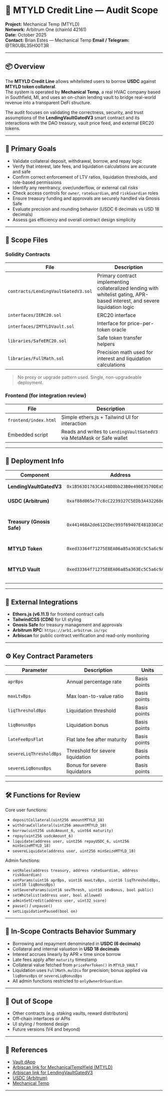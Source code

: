 # 🧾 MTYLD Credit Line — Audit Scope  
**Project:** Mechanical Temp (MTYLD)  
**Network:** Arbitrum One (chainId 42161)  
**Date:** October 2025  
**Contact:** Brian Estes — Mechanical Temp
**Email / Telegram:** @TR0UBL35H00T3R  

---

## 📦 Overview

The **MTYLD Credit Line** allows whitelisted users to borrow **USDC** against **MTYLD token collateral**.  
The system is operated by **Mechanical Temp**, a real HVAC company based in Southfield, MI, and uses an on-chain lending vault to bridge real-world revenue into a transparent DeFi structure.

The audit focuses on validating the correctness, security, and trust assumptions of the **LendingVaultGatedV3** smart contract and its interactions with the DAO treasury, vault price feed, and external ERC20 tokens.

---

## 🎯 Primary Goals

- Validate collateral deposit, withdrawal, borrow, and repay logic  
- Verify that interest, late fees, and liquidation calculations are accurate and safe  
- Confirm correct enforcement of LTV ratios, liquidation thresholds, and role-based permissions  
- Identify any reentrancy, over/underflow, or external call risks  
- Check access controls for `owner`, `rateGuardian`, and `riskGuardian` roles  
- Ensure treasury funding and approvals are securely handled via Gnosis Safe  
- Evaluate precision and rounding behavior (USDC 6 decimals vs USD 18 decimals)  
- Assess gas efficiency and overall contract design simplicity  

---

## 📂 Scope Files

### Solidity Contracts
| File | Description |
|------|--------------|
| `contracts/LendingVaultGatedV3.sol` | Primary contract implementing collateralized lending with whitelist gating, APR-based interest, and severe liquidation logic |
| `interfaces/IERC20.sol` | ERC20 interface |
| `interfaces/IMTYLDVault.sol` | Interface for price-per-token oracle |
| `libraries/SafeERC20.sol` | Safe token transfer helpers |
| `libraries/FullMath.sol` | Precision math used for interest and liquidation calculations |

> No proxy or upgrade pattern used. Single, non-upgradeable deployment.

### Frontend (for integration review)
| File | Description |
|------|--------------|
| `frontend/index.html` | Simple ethers.js + Tailwind UI for interaction |
| Embedded script | Reads and writes to `LendingVaultGatedV3` via MetaMask or Safe wallet |

---

## 🔗 Deployment Info

| Component | Address | Notes |
|------------|----------|-------|
| **LendingVaultGatedV3** | `0x1B563D1763CA148D8bb23B0e490E3570DEa5e4b7` | Main audited contract |
| **USDC (Arbitrum)** | `0xaf88d065e77c8cC2239327C5EDb3A432268e5831` | Stablecoin used for borrowing |
| **Treasury (Gnosis Safe)** | `0x441468A2de612CDec993f69407E481D30Ca5E203` | DAO multisig providing liquidity and receiving repayments |
| **MTYLD Token** | `0xed33364f71275E8EA06a85a363Ec5C5a6c9AB880` | ERC20 collateral token |
| **MTYLD Vault** | `0xed33364f71275E8EA06a85a363Ec5C5a6c9AB880` | Price feed for USD value of MTYLD (via `pricePerToken()`) |

---

## 🧮 External Integrations

- **Ethers.js (v6.11.1)** for frontend contract calls  
- **TailwindCSS (CDN)** for UI styling  
- **Gnosis Safe** for treasury management and approvals  
- **Arbitrum RPC:** `https://arb1.arbitrum.io/rpc`  
- **Arbiscan** for public contract verification and read-only monitoring  

---

## ⚙️ Key Contract Parameters

| Parameter | Description | Units |
|------------|--------------|--------|
| `aprBps` | Annual percentage rate | Basis points |
| `maxLtvBps` | Max loan-to-value ratio | Basis points |
| `liqThresholdBps` | Liquidation threshold | Basis points |
| `liqBonusBps` | Liquidation bonus | Basis points |
| `lateFeeBpsFlat` | Flat late fee after maturity | Basis points |
| `severeLiqThresholdBps` | Threshold for severe liquidation | Basis points |
| `severeLiqBonusBps` | Bonus for severe liquidators | Basis points |

---

## 🛠️ Functions for Review

Core user functions:
- `depositCollateral(uint256 amountMTYLD_18)`
- `withdrawCollateral(uint256 amountMTYLD_18)`
- `borrow(uint256 usdcAmount_6, uint64 maturity)`
- `repay(uint256 usdcAmount_6)`
- `liquidate(address user, uint256 repayUSDC_6, uint256 minSeizeMTYLD_18)`
- `severeLiquidate(address user, uint256 minSeizeMTYLD_18)`

Admin functions:
- `setRoles(address treasury, address rateGuardian, address riskGuardian)`
- `setParams(uint16 aprBps, uint16 maxLtvBps, uint16 liqThresholdBps, uint16 liqBonusBps)`
- `setSevereParams(uint16 sevThresh, uint16 sevBonus, bool public)`
- `setWhitelist(address user, bool allowed)`
- `adminSetCredit(address user, uint32 score)`
- `pause()` / `unpause()`
- `setLiquidationPaused(bool on)`

---

## 🧱 In-Scope Contracts Behavior Summary

- Borrowing and repayment denominated in **USDC (6 decimals)**  
- Collateral and internal valuation in **USD 18 decimals**  
- Interest accrues linearly by APR × time since borrow  
- Late fees apply after `maturity` timestamp  
- Collateral value fetched from `pricePerToken()` in `MTYLD_VAULT`  
- Liquidation uses `FullMath.mulDiv` for precision; bonus applied via `liqBonusBps` or `severeLiqBonusBps`  
- All admin functions restricted to `onlyOwnerOrGuardian`  

---

## 🚫 Out of Scope

- Other contracts (e.g. staking vaults, reward distributors)  
- Off-chain interfaces or APIs  
- UI styling / frontend design  
- Future versions (V4 and beyond)  

---

## 🧩 References

- [Vault dApp](https://vault.mechanicaltemp.com/vault.html)
- [Arbiscan link for MechanicalTempYield (MTYLD)](https://arbiscan.io/address/0xed33364f71275e8ea06a85a363ec5c5a6c9ab880)  
- [Arbiscan link for LendingVaultGatedV3](https://arbiscan.io/address/0x1B563D1763CA148D8bb23B0e490E3570DEa5e4b7)  
- [USDC (Arbitrum)](https://arbiscan.io/token/0xaf88d065e77c8cC2239327C5EDb3A432268e5831)  
- [Mechanical Temp](https://mechanicaltemp.com)

---
